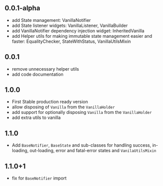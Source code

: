 ## 0.0.1-alpha

* add State management: VanillaNotifier
* add State listener widgets: VanillaListener, VanillaBuilder
* add VanillaNotifier dependency injection widget: InheritedVanilla
* add Helper utils for making immutable state management easier and faster: EqualityChecker, StateWithStatus, VanillaUtilsMixin

## 0.0.1
* remove unnecessary helper utils
* add code documentation

## 1.0.0
* First Stable production ready version
* allow disposing of `Vanilla` from the `VanillaHolder`
* add support for optionally disposing `Vanilla` from the `VanillaHolder`
* add extra utils to vanilla

## 1.1.0
* Add `BaseNotifier`, `BaseState` and sub-classes for handling success, in-loading, out-loading, error and fatal-error states and `VanilaUtilsMixin` 


## 1.1.0+1
* fix for `BaseNotifier` import 

